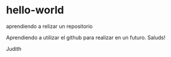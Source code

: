 # hello-world
aprendiendo a relizar un repositorio

Aprendiendo a utilizar el github para realizar en un futuro.
Saluds!

Judith 
